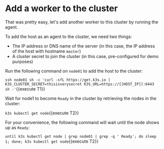 # Add a worker to the cluster

That was pretty easy, let's add another worker to this cluster by running the agent.

To add the host as an agent to the cluster, we need two things:

* The IP address or DNS name of the server (in this case, the IP address of the host with hostname `master`)
* A cluster secret to join the cluster (in this case, pre-configured for demo purposes)

Run the following command on `node01` to add the host to the cluster:

`ssh node01 sh -c 'curl -sfL https://get.k3s.io | K3S_CLUSTER_SECRET=thisisverysecret K3S_URL=https://[[HOST_IP]]:6443 sh -'`{{execute T1}}

Wait for node1 to become `Ready` in the cluster by retrieving the nodes in the cluster:

`k3s kubectl get node`{{execute T2}}

For your convenience, the following command will wait until the node shows up as `Ready`:

`until k3s kubectl get node | grep node01 | grep -q ' Ready'; do sleep 1; done; k3s kubectl get node`{{execute T2}}